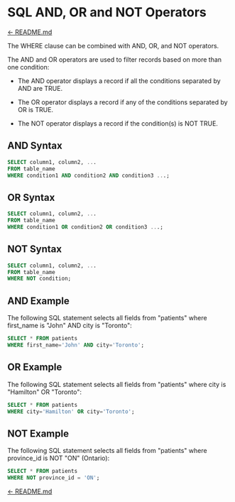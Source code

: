 # SQL AND, OR and NOT Operators

[← README.md](../README.md)

The WHERE clause can be combined with AND, OR, and NOT operators.

The AND and OR operators are used to filter records based on more than one condition:

- The AND operator displays a record if all the conditions separated by AND are TRUE.

- The OR operator displays a record if any of the conditions separated by OR is TRUE.

- The NOT operator displays a record if the condition(s) is NOT TRUE.

## AND Syntax

```sql
SELECT column1, column2, ...
FROM table_name
WHERE condition1 AND condition2 AND condition3 ...;
```

## OR Syntax

```sql
SELECT column1, column2, ...
FROM table_name
WHERE condition1 OR condition2 OR condition3 ...;
```

## NOT Syntax

```sql
SELECT column1, column2, ...
FROM table_name
WHERE NOT condition;
```

## AND Example

The following SQL statement selects all fields from "patients" where first_name is "John" AND city is "Toronto":

```sql
SELECT * FROM patients
WHERE first_name='John' AND city='Toronto';
```

## OR Example

The following SQL statement selects all fields from "patients" where city is "Hamilton" OR "Toronto":

```sql
SELECT * FROM patients
WHERE city='Hamilton' OR city='Toronto';
```

## NOT Example

The following SQL statement selects all fields from "patients" where province_id is NOT "ON" (Ontario):

```sql
SELECT * FROM patients
WHERE NOT province_id = 'ON';
```

[← README.md](../README.md)